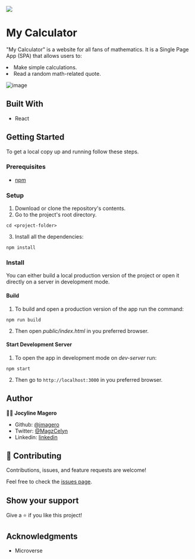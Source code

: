![](https://img.shields.io/badge/Microverse-blueviolet)

# My Calculator

"My Calculator" is a website for all fans of mathematics. It is a Single Page App (SPA) that allows users to:
<li>Make simple calculations.</li>
<li>Read a random math-related quote.</li>

![image](https://user-images.githubusercontent.com/52098394/129923462-ce9698d3-c9f2-4fb8-b939-a09c7f7a5114.png)


## Built With

- React

## Getting Started

To get a local copy up and running follow these steps.

### Prerequisites

- [npm](https://docs.npmjs.com/downloading-and-installing-node-js-and-npm)

### Setup

1. Download or clone the repository's contents.
2. Go to the project's root directory.
```
cd <project-folder>
```
3. Install all the dependencies:
```
npm install
```

### Install

You can either build a local production version of the project or open it directly on a server in development mode.

  #### Build

  1. To build and open a production version of the app run the command:
  ```
  npm run build
  ```
  2. Then open *public/index.html* in you preferred browser.

  #### Start Development Server

  1. To open the app in development mode on *dev-server* run:
  ```
  npm start
  ```
  2. Then go to `http://localhost:3000` in you preferred browser.

## Author

👨‍💻 **Jocyline Magero**

- Github: [@jmagero](https://github.com/Jmagero)
- Twitter: [@MagzCelyn](https://twitter.com/MagzCelyn)
- Linkedin: [linkedin](https://linkedin.com/linkedinhandle)

## 🤝 Contributing

Contributions, issues, and feature requests are welcome!

Feel free to check the [issues page](https://github.com/Jmagero/my-calculator/issues).

## Show your support

Give a ⭐️ if you like this project!

## Acknowledgments

- Microverse
